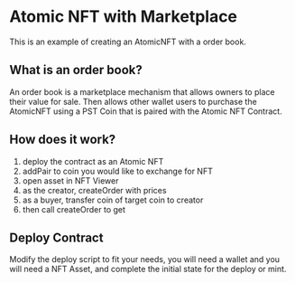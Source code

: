 # Atomic NFT with Marketplace

This is an example of creating an AtomicNFT with a order book.

## What is an order book? 

An order book is a marketplace mechanism that allows owners to place their 
value for sale. Then allows other wallet users to purchase the AtomicNFT 
using a PST Coin that is paired with the Atomic NFT Contract.

## How does it work?

1. deploy the contract as an Atomic NFT
2. addPair to coin you would like to exchange for NFT
3. open asset in NFT Viewer
4. as the creator, createOrder with prices
5. as a buyer, transfer coin of target coin to creator
6. then call createOrder to get

## Deploy Contract

Modify the deploy script to fit your needs, you will need a wallet and you will need a NFT Asset, and complete the initial state for the deploy or mint.